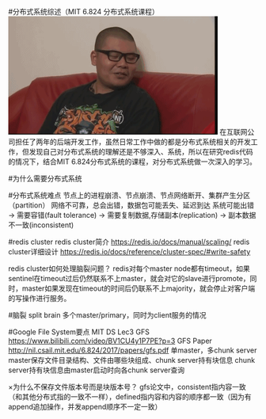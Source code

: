 #分布式系统综述（MIT 6.824 分布式系统课程）
![a](dont_know.gif)
在互联网公司担任了两年的后端开发工作，虽然日常工作中做的都是分布式系统相关的开发工作，但发现自己对分布式系统的理解还是不够深入、系统，所以在研究redis代码的情况下，结合MIT 6.824分布式系统的课程，对分布式系统做一次深入的学习。

#为什么需要分布式系统


#分布式系统难点
节点上的进程崩溃、节点崩溃、节点网络断开、集群产生分区（partition）
网络不可靠，总会出错，数据包可能丢失、延迟到达
系统可能出错 -> 需要容错(fault tolerance) -> 需要复制数据,存储副本(replication) -> 副本数据不一致(inconsistent)

#redis cluster
redis cluster简介 https://redis.io/docs/manual/scaling/
redis cluster详细设计 https://redis.io/docs/reference/cluster-spec/#write-safety

redis cluster如何处理脑裂问题？
redis对每个master node都有timeout，如果sentinel在timeout过后仍然联系不上master，就会对它的slave进行promote，同时，master如果发现在timeout的时间后仍联系不上majority，就会停止对客户端的写操作进行服务。

#脑裂 split brain
多个master/primary，同时为client服务的情况

#Google File System要点
MIT DS Lec3 GFS https://www.bilibili.com/video/BV1CU4y1P7PE?p=3
GFS Paper http://nil.csail.mit.edu/6.824/2017/papers/gfs.pdf
单master，多chunk server
master保存文件目录结构、文件由哪些块组成、chunk server持有块信息
chunk server持有块信息由master启动时向各chunk server查询 

×为什么不保存文件版本号而是块版本号？
gfs论文中，consistent指内容一致（和其他分布式指的一致不一样），defined指内容和内容的顺序都一致（因为有append追加操作，并发append顺序不一定一致）